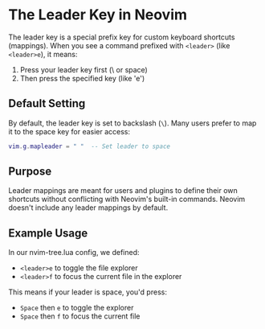 # The Leader Key in Neovim

The leader key is a special prefix key for custom keyboard shortcuts (mappings). When you see a command prefixed with `<leader>` (like `<leader>e`), it means:
1. Press your leader key first (\ or space)
2. Then press the specified key (like 'e')

## Default Setting
By default, the leader key is set to backslash (`\`). Many users prefer to map it to the space key for easier access:

```lua
vim.g.mapleader = " "  -- Set leader to space
```

## Purpose
Leader mappings are meant for users and plugins to define their own shortcuts without conflicting with Neovim's built-in commands. Neovim doesn't include any leader mappings by default.

## Example Usage
In our nvim-tree.lua config, we defined:
- `<leader>e` to toggle the file explorer
- `<leader>f` to focus the current file in the explorer

This means if your leader is space, you'd press:
- `Space` then `e` to toggle the explorer
- `Space` then `f` to focus the current file
